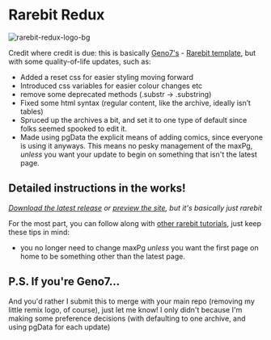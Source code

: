 # Rarebit Redux
![rarebit-redux-logo-bg](https://github.com/user-attachments/assets/b4ec42b7-b541-49e5-8229-88a8309174ce)

Credit where credit is due: this is basically [Geno7's](https://github.com/geno7) - [Rarebit template](https://github.com/geno7/Rarebit), but with some quality-of-life updates, such as:

- Added a reset css for easier styling moving forward
- Introduced css variables for easier colour changes etc
- remove some deprecated methods (.substr → .substring)
- Fixed some html syntax (regular content, like the archive, ideally isn’t tables)
- Spruced up the archives a bit, and set it to one type of default since folks seemed spooked to edit it.
- Made using pgData the explicit means of adding comics, since everyone is using it anyways. This means no pesky management of the maxPg, _unless_ you want your update to begin on something that isn't the latest page.

## Detailed instructions in the works! 
_[Download the latest release](https://github.com/katedee/rarebit-redux/releases/download/v1.0.0/rarebit-redux-1.0.zip) or [preview the site](https://rarebit-redux.netlify.app/), but it's basically just rarebit_

For the most part, you can follow along with [other rarebit tutorials](https://3mtiae.neocities.org/LittleGuide/), just keep these tips in mind:
- you no longer need to change maxPg _unless_ you want the first page on home to be something other than the latest page.

## P.S. If you're Geno7...
And you'd rather I submit this to merge with your main repo (removing my little remix logo, of course), just let me know! I only didn't because I'm making some preference decisions (with defaulting to one archive, and using pgData for each update)
